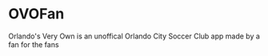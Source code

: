# OVOFan
Orlando's Very Own is an unoffical Orlando City Soccer Club app made by a fan for the fans
